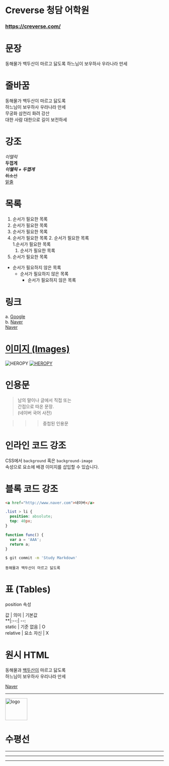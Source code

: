 
# Creverse 청담 어학원
### https://creverse.com/ 

# 문장

동해물가 백두산이 마르고 닳도록 
하느님이 보우하사 우라나라 만세

# 줄바꿈
동해물가 백두산이 마르고 닳도록  
하느님이 보우하사 우라나라 만세  
무궁화 삼천리 화려 강산<br/>
대한 사람 대한으로 길이 보전하세

# 강조
_이텔릭_  
**두껍게**  
**_이텔릭 +  두껩게_**  
~~취소선~~  
<u>밑줄</u>  

# 목록
1. 순서가 필요한 목록
2. 순서가 필요한 목록
1. 순서가 필요한 목록
1. 순서가 필요한 목록
   2. 순서가 필요한 목록  
   1.순서가 필요한 목록  
      1.   순서가 필요한 목록
2. 순서가 필요한 목록

- 순서가 필요하지 않은 목록
  - 순서가 필요하지 않은 목록
    -   순서가 필요하지 않은 목록

# 링크
a. [Google](https://google.com)  
b. [Naver](https://naver.com "네이버로 이동")  
 <a href="https://naver.com" title="네이버로 이동" target="_blank">Naver</a>

# <U>이미지 (Images)</U>

![HEROPY](https://heropy.blog/css/images/logo.png)
[![HEROPY](https://heropy.blog/css/images/logo.png)](https://heropy.blog/)

# 인용문
 > 남의 말이나 글에서 직접 또는   
 > 간접으로 따온 문장.  
 > (네이버 국어 사전)
 
>>> 중첩된 인용문 

# 인라인 코드 강조
CSS에서 `background` 혹은 `background-image`   
속성으로 요소에 배경 이미지를 삽입할 수 있습니다.

# 블록 코드 강조
```html
<a href="http://www.naver.com">네이버</a>
```

```css
.list > li {
  position: absolute;
  top: 40px;
}
```

```javascript
function func() {
  var a = 'AAA';
  return a;
}
```

```bash
$ git commit -m 'Study Markdown'
```

```plaintext
동해물과 백두산이 마르고 닳도록
```

# 표 (Tables)

position 속성

값 | 의미 | 기본값  
**|:--:| --:  
static | 기준 없음 | O  
relative | 요소 자신 | X

# 원시 HTML
동해물과 <u>백두산이</u> 마르고 닳도록</br>
하느님이 보우하사 우리나라 만세

<a href="https://naver.com" title="네이버로 이동" target="_blank">Naver</a>  
***
<img width = "70" src="https://heropy.blog/css/images/logo.png" alt="logo" />

# 수평선
***
***
___